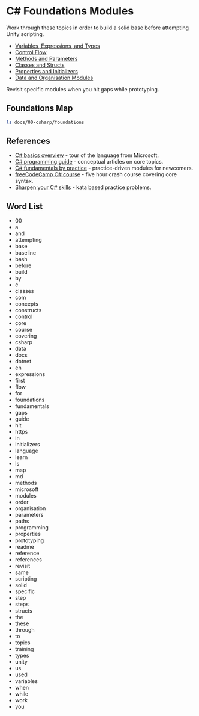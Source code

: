 # C# Foundations Modules

Work through these topics in order to build a solid base before attempting Unity scripting.

- [Variables, Expressions, and Types](variables-expressions-types.md)
- [Control Flow](control-flow.md)
- [Methods and Parameters](methods-and-parameters.md)
- [Classes and Structs](classes-and-structs.md)
- [Properties and Initializers](properties-and-initializers.md)
- [Data and Organisation Modules](data-and-organisation/README.md)

Revisit specific modules when you hit gaps while prototyping.

## Foundations Map
```bash
ls docs/00-csharp/foundations
```








## References
- [C# basics overview](https://learn.microsoft.com/en-us/dotnet/csharp/tour-of-csharp/) - tour of the language from Microsoft.
- [C# programming guide](https://learn.microsoft.com/en-us/dotnet/csharp/programming-guide/) - conceptual articles on core topics.
- [C# fundamentals by practice](https://learn.microsoft.com/en-us/training/paths/csharp-fundamentals/) - practice-driven modules for newcomers.
- [freeCodeCamp C# course](https://www.youtube.com/watch?v=GhQdlIFylQ8) - five hour crash course covering core syntax.
- [Sharpen your C# skills](https://sharpen.rocks/) - kata based practice problems.
## Word List
- 00
- a
- and
- attempting
- base
- baseline
- bash
- before
- build
- by
- c
- classes
- com
- concepts
- constructs
- control
- core
- course
- covering
- csharp
- data
- docs
- dotnet
- en
- expressions
- first
- flow
- for
- foundations
- fundamentals
- gaps
- guide
- hit
- https
- in
- initializers
- language
- learn
- ls
- map
- md
- methods
- microsoft
- modules
- order
- organisation
- parameters
- paths
- programming
- properties
- prototyping
- readme
- reference
- references
- revisit
- same
- scripting
- solid
- specific
- step
- steps
- structs
- the
- these
- through
- to
- topics
- training
- types
- unity
- us
- used
- variables
- when
- while
- work
- you
